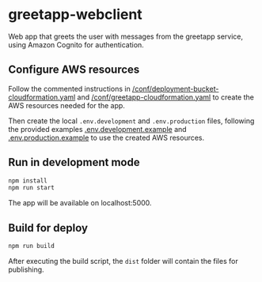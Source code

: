 # greetapp-webclient

Web app that greets the user with messages from the greetapp service, using Amazon Cognito for authentication.

## Configure AWS resources

Follow the commented instructions in [/conf/deployment-bucket-cloudformation.yaml](/conf/deployment-bucket-cloudformation.yaml) and [/conf/greetapp-cloudformation.yaml](/conf/greetapp-cloudformation.yaml) to create the AWS resources needed for the app.

Then create the local `.env.development` and `.env.production` files, following the provided examples [.env.development.example](.env.development.example) and [.env.production.example](.env.production.example) to use the created AWS resources.

## Run in development mode

```sh
npm install
npm run start
```

The app will be available on localhost:5000.

## Build for deploy

```sh
npm run build
```

After executing the build script, the `dist` folder will contain the files for publishing.
